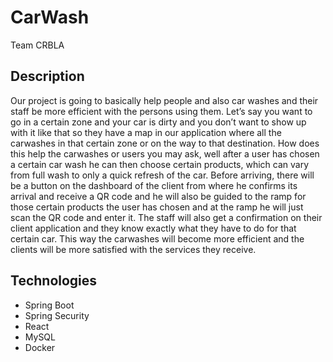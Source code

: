# CarWash

Team CRBLA

## Description

Our project is going to basically help people and also car washes and their staff be more efficient with the persons using them. Let’s say you want to go in a certain zone and your car is dirty and you don’t want to show up with it like that so they have a map in our application where all the carwashes in that certain zone or on the way to that destination. How does this help the carwashes or users you may ask, well after a user has chosen a certain car wash he can then choose certain products, which can vary from full wash to only a quick refresh of the car. Before arriving, there will be a button on the dashboard of the client from where he confirms its arrival and receive a QR code and he will also be guided to the ramp for those certain products the user has chosen and at the ramp he will just scan the QR code and enter it. The staff will also get a confirmation on their client application and they know exactly what they have to do for that certain car. This way the carwashes will become more efficient and the clients will be more satisfied with the services they receive.

## Technologies

- Spring Boot
- Spring Security
- React
- MySQL
- Docker
